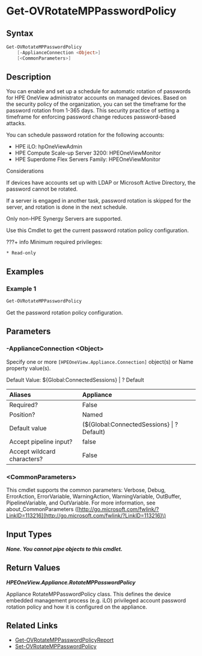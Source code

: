 ﻿---
description: Get the appliance management processor password policy configuration.
---

# Get-OVRotateMPPasswordPolicy

## Syntax

```powershell
Get-OVRotateMPPasswordPolicy
    [-ApplianceConnection <Object>]
    [<CommonParameters>]
```

## Description

You can enable and set up a schedule for automatic rotation of passwords for HPE OneView administrator accounts on managed devices. Based on the security policy of the organization, you can set the timeframe for the password rotation from 1-365 days. This security practice of setting a timeframe for enforcing password change reduces password-based attacks.

You can schedule password rotation for the following accounts:

* HPE iLO: hpOneViewAdmin
* HPE Compute Scale-up Server 3200: HPEOneViewMonitor
* HPE Superdome Flex Servers Family: HPEOneViewMonitor

Considerations

If devices have accounts set up with LDAP or Microsoft Active Directory, the password cannot be rotated.

If a server is engaged in another task, password rotation is skipped for the server, and rotation is done in the next schedule.

Only non-HPE Synergy Servers are supported.

Use this Cmdlet to get the current password rotation policy configuration.

???+ info
    Minimum required privileges:
    
    * Read-only
    

## Examples

###  Example 1 

```powershell
Get-OVRotateMPPasswordPolicy

```

Get the password rotation policy configuration.

## Parameters

### -ApplianceConnection &lt;Object&gt;

Specify one or more `[HPEOneView.Appliance.Connection]` object(s) or Name property value(s).

Default Value: ${Global:ConnectedSessions} | ? Default

| Aliases | Appliance |
| :--- | :--- |
| Required? | False |
| Position? | Named |
| Default value | (${Global:ConnectedSessions} &vert; ? Default) |
| Accept pipeline input? | false |
| Accept wildcard characters? | False |

### &lt;CommonParameters&gt;

This cmdlet supports the common parameters: Verbose, Debug, ErrorAction, ErrorVariable, WarningAction, WarningVariable, OutBuffer, PipelineVariable, and OutVariable. For more information, see about\_CommonParameters \([http://go.microsoft.com/fwlink/?LinkID=113216](http://go.microsoft.com/fwlink/?LinkID=113216)\)

## Input Types

_**None.  You cannot pipe objects to this cmdlet.**_

## Return Values

_**HPEOneView.Appliance.RotateMPPasswordPolicy**_

Appliance RotateMPPasswordPolicy class.  This defines the device embedded management process (e.g. iLO) privileged account password rotation policy and how it is configured on the appliance.


## Related Links

* [Get-OVRotateMPPasswordPolicyReport](get-ovrotatemppasswordpolicyreport.md)
* [Set-OVRotateMPPasswordPolicy](set-ovrotatemppasswordpolicy.md)
